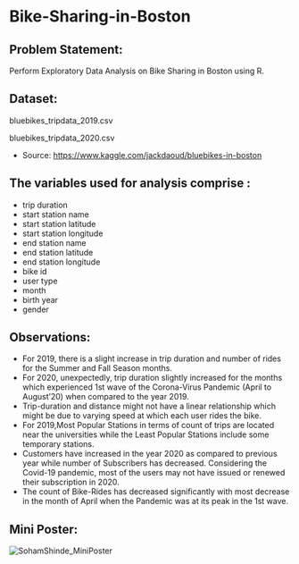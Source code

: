 # Bike-Sharing-in-Boston

## Problem Statement: 
Perform Exploratory Data Analysis on Bike Sharing in Boston using R.

## Dataset: 
bluebikes_tripdata_2019.csv

bluebikes_tripdata_2020.csv

- Source: https://www.kaggle.com/jackdaoud/bluebikes-in-boston

## The variables used for analysis comprise :
- trip duration
- start station name
- start station latitude
- start station longitude
- end station name
- end station latitude
- end station longitude
- bike id
- user type
- month
- birth year
- gender

## Observations:
- For 2019, there is a slight increase in trip duration and number of rides for  the Summer and Fall Season months.
- For 2020, unexpectedly, trip duration slightly increased for the months which experienced 1st wave of the Corona-Virus Pandemic (April to August’20) when compared to the year 2019.
- Trip-duration and distance might not have a linear relationship which might be due to varying speed at which each user rides the bike.
- For 2019,Most Popular Stations in terms of count of trips are located near the universities while the Least Popular Stations include some temporary stations.
- Customers have increased in the year 2020 as compared to previous year while number of Subscribers has decreased. Considering the Covid-19 pandemic, most of the users may not have issued or renewed their subscription in 2020.
- The count of Bike-Rides has decreased significantly with most decrease in the month of April when the Pandemic was at its peak in the 1st wave.

## Mini Poster:
![SohamShinde_MiniPoster](https://user-images.githubusercontent.com/56295513/149873721-cc44645f-fd45-4c53-bb11-ff669d863ff9.PNG)

